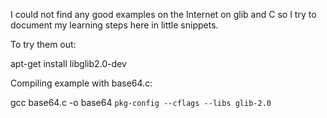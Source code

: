 I could not find any good examples on the Internet
on glib and C so I try to document my learning steps
here in little snippets.

To try them out:

apt-get install libglib2.0-dev

Compiling example with base64.c:

gcc base64.c -o base64 `pkg-config --cflags --libs glib-2.0`

